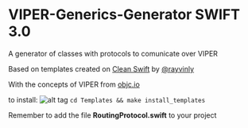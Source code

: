 # VIPER-Generics-Generator SWIFT 3.0

A generator of classes with protocols to comunicate over VIPER

Based on templates created on [Clean Swift](http://clean-swift.com/) by [@rayvinly](https://twitter.com/rayvinly)

With the concepts of VIPER from [objc.io](https://www.objc.io/issues/13-architecture/viper/#interactor)

to install:
![alt tag](https://raw.githubusercontent.com/username/projectname/branch/path/to/img.png)
`cd Templates && make install_templates`

Remember to add the file **RoutingProtocol.swift** to your project